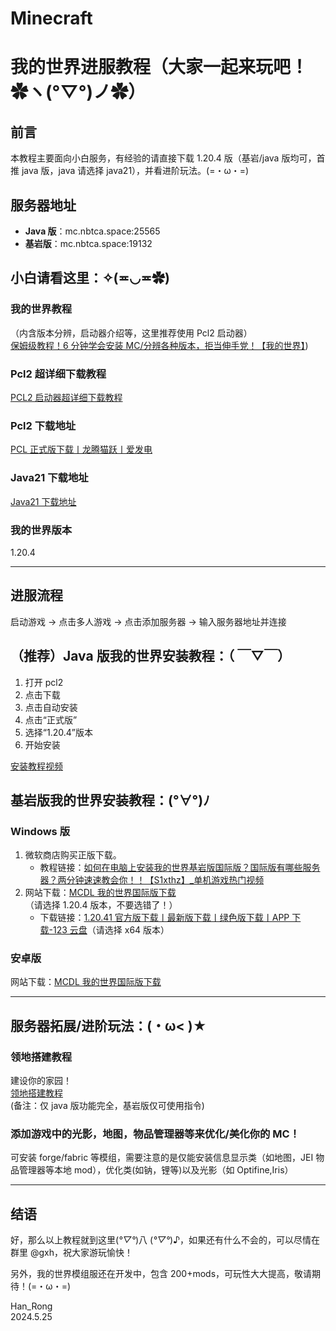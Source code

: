 # Minecraft
# 我的世界进服教程（大家一起来玩吧！✿ヽ(°▽°)ノ✿）

## 前言
本教程主要面向小白服务，有经验的请直接下载 1.20.4 版（基岩/java 版均可，首推 java 版，java 请选择 java21），并看进阶玩法。(=・ω・=)

## 服务器地址
- **Java 版**：mc.nbtca.space:25565
- **基岩版**：mc.nbtca.space:19132

## 小白请看这里：✧(≖◡≖✿)
### 我的世界教程
（内含版本分辨，启动器介绍等，这里推荐使用 Pcl2 启动器）  
[保姆级教程！6 分钟学会安装 MC/分辨各种版本，拒当伸手党！【我的世界】](https://www.bilibili.com/video/BV1og41137kf/?spm_id_from=333.337.search-card.all.click&vd_source=8dc15613db3715af52878600362ccba4))

### Pcl2 超详细下载教程
[PCL2 启动器超详细下载教程](https://www.bilibili.com/video/BV1U34y1S71y/?spm_id_from=333.337.search-card.all.click&vd_source=8dc15613db3715af52878600362ccba4)



### Pcl2 下载地址
[PCL 正式版下载丨龙腾猫跃丨爱发电](https://afdian.net)



### Java21 下载地址
[Java21 下载地址](https://download.oracle.com/java/21/latest/jdk-21_windows-x64_bin.exe)



### 我的世界版本
1.20.4

---

## 进服流程
启动游戏 -> 点击多人游戏 -> 点击添加服务器 -> 输入服务器地址并连接


## （推荐）Java 版我的世界安装教程：（ ￣▽￣）
1. 打开 pcl2
2. 点击下载
3. 点击自动安装
4. 点击“正式版”
5. 选择“1.20.4”版本
6. 开始安装

[安装教程视频](https://www.bilibili.com/video/BV1og41137kf/?spm_id_from=333.337.search-card.all.click&vd_source=8dc15613db3715af52878600362ccba4)



## 基岩版我的世界安装教程：(°∀°)ﾉ
### Windows 版
1. 微软商店购买正版下载。
   - 教程链接：[如何在电脑上安装我的世界基岩版国际版？国际版有哪些服务器？两分钟速速教会你！！【S1xthz】_单机游戏热门视频](https://www.bilibili.com/video/BV1bV4y1b7Tm/?spm_id_from=333.337.search-card.all.click&vd_source=8dc15613db3715af52878600362ccba4)
2. 网站下载：[MCDL 我的世界国际版下载](https://minebbs.com)（请选择 1.20.4 版本，不要选错了！）
   - 下载链接：[1.20.41 官方版下载丨最新版下载丨绿色版下载丨APP 下载-123 云盘](https://www.123pan.com/s/N6mrVv-iaG23.html)（请选择 x64 版本）

### 安卓版
网站下载：[MCDL 我的世界国际版下载](https://minebbs.com)  

---

## 服务器拓展/进阶玩法：(・ω< )★
### 领地搭建教程
建设你的家园！  
[领地搭建教程](https://ssl.lunadeer.cn:14448/doc/23/)  
(备注：仅 java 版功能完全，基岩版仅可使用指令)



### 添加游戏中的光影，地图，物品管理器等来优化/美化你的 MC！
可安装 forge/fabric 等模组，需要注意的是仅能安装信息显示类（如地图，JEI 物品管理器等本地 mod），优化类(如钠，锂等)以及光影（如 Optifine,Iris）

---

## 结语
好，那么以上教程就到这里(*°▽°*)八 (*°▽°*)♪，如果还有什么不会的，可以尽情在群里 @gxh，祝大家游玩愉快！

另外，我的世界模组服还在开发中，包含 200+mods，可玩性大大提高，敬请期待！(=・ω・=)


Han_Rong  
2024.5.25
